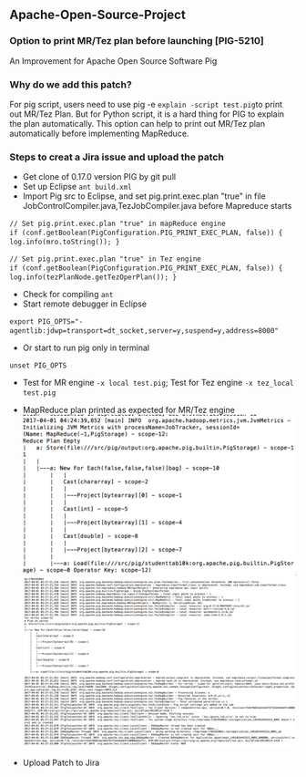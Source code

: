 ## Apache-Open-Source-Project

### Option to print MR/Tez plan before launching [PIG-5210]
An Improvement for Apache Open Source Software Pig

### Why do we add this patch?
For pig script, users need to use pig -e ```explain -script test.pig```to print out MR/Tez Plan. But for Python script, it is a hard thing for PIG to explain the plan automatically. This option can help to print out MR/Tez plan automatically before implementing MapReduce.

### Steps to creat a Jira issue and upload the patch
- Get clone of 0.17.0 version PIG by git pull 
- Set up Eclipse ```ant build.xml```
- Import Pig src to Eclipse, and set pig.print.exec.plan "true" in file JobControlCompiler.java,TezJobCompiler.java before Mapreduce starts 
```
// Set pig.print.exec.plan "true" in mapReduce engine
if (conf.getBoolean(PigConfiguration.PIG_PRINT_EXEC_PLAN, false)) {  log.info(mro.toString()); }
```
```
// Set pig.print.exec.plan "true" in Tez engine
if (conf.getBoolean(PigConfiguration.PIG_PRINT_EXEC_PLAN, false)) { log.info(tezPlanNode.getTezOperPlan()); }
```
- Check for compiling ```ant```
- Start remote debugger in Eclipse
```
export PIG_OPTS="- agentlib:jdwp=transport=dt_socket,server=y,suspend=y,address=8000" 
```
- Or start to run pig only in terminal 
```
unset PIG_OPTS
```
- Test for MR engine `-x local test.pig`; Test for Tez engine `-x tez_local test.pig`
- MapReduce plan printed as expected for MR/Tez engine
![mr](https://github.com/ly16/Apache-Open-Source-Project/blob/master/MR-plan.png)
![tez](https://github.com/ly16/Apache-Open-Source-Project/blob/master/Tez-plan.png)

- Upload Patch to Jira 







